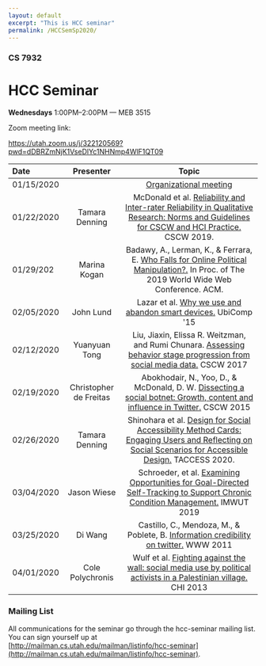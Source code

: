 ```yaml
---
layout: default
excerpt: "This is HCC seminar" 
permalink: /HCCSemSp2020/
---
```


### CS 7932
# **HCC Seminar**

**Wednesdays** 1:00PM–2:00PM — MEB 3515

Zoom meeting link: 

https://utah.zoom.us/j/322120569?pwd=dDBRZmNjK1VseDlYc1NHNmp4WlF1QT09

| Date           | Presenter                | Topic                                      |
| :------------- | :------------------------: |:--------------------------------------------:|
| 01/15/2020     |                          | [Organizational meeting](https://docs.google.com/document/d/1ni0Gp9Vm9g8CJdVuQpKqqnAJ6C_ATPm8O8KWkcr2ZeE/edit)     |
| 01/22/2020     | Tamara Denning           | McDonald et al. [Reliability and Inter-rater Reliability in Qualitative Research: Norms and Guidelines for CSCW and HCI Practice. ](http://andreaforte.net/McDonald_Reliability_CSCW19.pdf) CSCW 2019.     |
| 01/29/202      | Marina Kogan             | Badawy, A., Lerman, K., & Ferrara, E. [Who Falls for Online Political Manipulation?.](https://dl.acm.org/doi/pdf/10.1145/3308560.3316494?casa_token=ibFSN1xaTpsAAAAA:WvGh8MlrOvfGeBBUDzV8jHXWhneA-lI5KgYKEQKNH9Lb-7EVKSSPbN4sg3eUaDOaSbg1Wgqz5IPx) In Proc. of The 2019 World Wide Web Conference. ACM.      |
| 02/05/2020     | John Lund                | Lazar et al. [Why we use and abandon smart devices.](https://dl-acm-org.ezproxy.lib.utah.edu/doi/10.1145/2750858.2804288) UbiComp '15       |
| 02/12/2020     | Yuanyuan Tong            | Liu, Jiaxin, Elissa R. Weitzman, and Rumi Chunara. [Assessing behavior stage progression from social media data.](https://doi.org/10.1145/2998181.2998336) CSCW 2017       |
| 02/19/2020     | Christopher de Freitas            | Abokhodair, N., Yoo, D., & McDonald, D. W. [Dissecting a social botnet: Growth, content and influence in Twitter.](https://dl.acm.org/doi/10.1145/2675133.2675208) CSCW 2015       |
| 02/26/2020     | Tamara Denning              | Shinohara et al. [Design for Social Accessibility Method Cards: Engaging Users and Reflecting on Social Scenarios for Accessible Design.](https://faculty.washington.edu/wobbrock/pubs/taccess-20.pdf) TACCESS 2020.      |
| 03/04/2020     | Jason Wiese              | Schroeder, et al. [Examining Opportunities for Goal-Directed Self-Tracking to Support Chronic Condition Management.](https://dl.acm.org/doi/abs/10.1145/3369809) IMWUT 2019      |
| 03/25/2020     | Di Wang              | Castillo, C., Mendoza, M., & Poblete, B. [Information credibility on twitter.](https://dl.acm.org/doi/10.1145/1963405.1963500) WWW 2011      |
| 04/01/2020     | Cole Polychronis              | Wulf et al. [Fighting against the wall: social media use by political activists in a Palestinian village.](http://www.wineme.uni-siegen.de/paper/2013/p1979-wulf.pdf) CHI 2013      |


### Mailing List
All communications for the seminar go through the hcc-seminar mailing list. You can sign yourself up at [http://mailman.cs.utah.edu/mailman/listinfo/hcc-seminar](http://mailman.cs.utah.edu/mailman/listinfo/hcc-seminar).